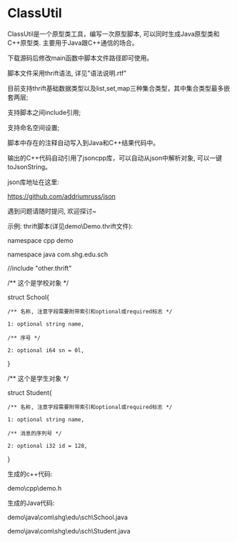 # ClassUtil
ClassUtil是一个原型类工具，编写一次原型脚本, 可以同时生成Java原型类和C++原型类. 主要用于Java跟C++通信的场合。

下载源码后修改main函数中脚本文件路径即可使用。


脚本文件采用thrift语法, 详见"语法说明.rtf"


目前支持thrift基础数据类型以及list,set,map三种集合类型，其中集合类型最多嵌套两层; 

支持脚本之间include引用; 

支持命名空间设置;

脚本中存在的注释自动写入到Java和C++结果代码中。



输出的C++代码自动引用了jsoncpp库，可以自动从json中解析对象, 可以一键toJsonString。 

json库地址在这里: 

https://github.com/addriumruss/json



遇到问题请随时提问, 欢迎探讨~



示例:
thrift脚本(详见demo\Demo.thrift文件): 

namespace cpp demo

namespace java com.shg.edu.sch

//include "other.thrift"

/** 这个是学校对象 */

struct School{

    /** 名称, 注意字段需要附带索引和optional或required标志 */
    
	1: optional string name, 
	
	/** 序号 */
	
	2: optional i64 sn = 0l, 
	
}

/** 这个是学生对象 */

struct Student{

    /** 名称, 注意字段需要附带索引和optional或required标志 */
    
	1: optional string name, 
	
	/** 消息的序列号 */
	
	2: optional i32 id = 128, 
	
}


生成的c++代码:

demo\cpp\demo.h


生成的Java代码:

demo\java\com\shg\edu\sch\School.java

demo\java\com\shg\edu\sch\Student.java




